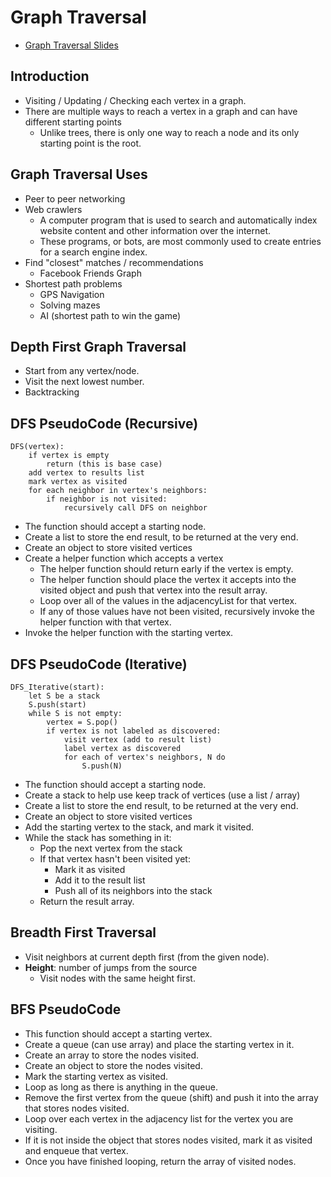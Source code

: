 # Graph Traversal

- [Graph Traversal Slides](https://cs.slides.com/colt_steele/graphs#/44)

## Introduction

- Visiting / Updating / Checking each vertex in a graph.
- There are multiple ways to reach a vertex in a graph and can have different starting points
  - Unlike trees, there is only one way to reach a node and its only starting point is the root.

## Graph Traversal Uses

- Peer to peer networking
- Web crawlers
  - A computer program that is used to search and automatically index website content and other information over the internet.
  - These programs, or bots, are most commonly used to create entries for a search engine index.
- Find "closest" matches / recommendations
  - Facebook Friends Graph
- Shortest path problems
  - GPS Navigation
  - Solving mazes
  - AI (shortest path to win the game)

## Depth First Graph Traversal

- Start from any vertex/node.
- Visit the next lowest number.
- Backtracking

## DFS PseudoCode (Recursive)

```
DFS(vertex):
    if vertex is empty
        return (this is base case)
    add vertex to results list
    mark vertex as visited
    for each neighbor in vertex's neighbors:
        if neighbor is not visited:
            recursively call DFS on neighbor
```

- The function should accept a starting node.
- Create a list to store the end result, to be returned at the very end.
- Create an object to store visited vertices
- Create a helper function which accepts a vertex
    - The helper function should return early if the vertex is empty.
    - The helper function should place the vertex it accepts into the visited object and push that vertex into the result array.
    - Loop over all of the values in the adjacencyList for that vertex.
    - If any of those values have not been visited, recursively invoke the helper function with that vertex.
- Invoke the helper function with the starting vertex.

## DFS PseudoCode (Iterative)

```
DFS_Iterative(start):
    let S be a stack
    S.push(start)
    while S is not empty:
        vertex = S.pop()
        if vertex is not labeled as discovered:
            visit vertex (add to result list)
            label vertex as discovered
            for each of vertex's neighbors, N do
                S.push(N)
```

- The function should accept a starting node.
- Create a stack to help use keep track of vertices (use a list / array)
- Create a list to store the end result, to be returned at the very end.
- Create an object to store visited vertices
- Add the starting vertex to the stack, and mark it visited.
- While the stack has something in it:
    - Pop the next vertex from the stack
    - If that vertex hasn't been visited yet:
        - Mark it as visited
        - Add it to the result list
        - Push all of its neighbors into the stack
    - Return the result array.

## Breadth First Traversal

- Visit neighbors at current depth first (from the given node).
- **Height**: number of jumps from the source
    - Visit nodes with the same height first.

## BFS PseudoCode

- This function should accept a starting vertex.
- Create a queue (can use array) and place the starting vertex in it.
- Create an array to store the nodes visited.
- Create an object to store the nodes visited.
- Mark the starting vertex as visited.
- Loop as long as there is anything in the queue.
- Remove the first vertex from the queue (shift) and push it into the array that stores nodes visited.
- Loop over each vertex in the adjacency list for the vertex you are visiting.
- If it is not inside the object that stores nodes visited, mark it as visited and enqueue that vertex.
- Once you have finished looping, return the array of visited nodes.



